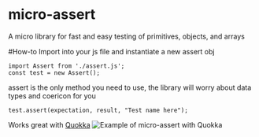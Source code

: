 # micro-assert
A micro library for fast and easy testing of primitives, objects, and arrays

#How-to
Import into your js file and instantiate a new assert obj
```
import Assert from './assert.js';
const test = new Assert();
```

assert is the only method you need to use, the library will worry about data types and coericon for you
```
test.assert(expectation, result, "Test name here");
```
Works great with [Quokka](https://quokkajs.com/docs/index.html)
![Example of micro-assert with Quokka](https://i.imgur.com/rxFaWXQ.png)